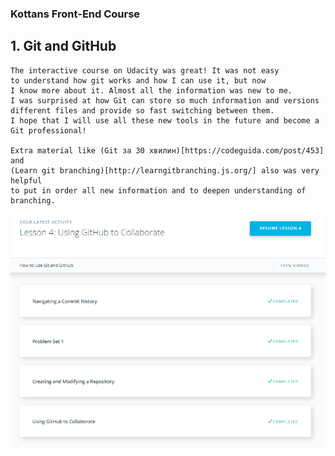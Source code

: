 ### Kottans Front-End Course


## 1. Git and GitHub

    The interactive course on Udacity was great! It was not easy
    to understand how git works and how I can use it, but now
    I know more about it. Almost all the information was new to me.
    I was surprised at how Git can store so much information and versions
    different files and provide so fast switching between them.
    I hope that I will use all these new tools in the future and become a Git professional!

    Extra material like (Git за 30 хвилин)[https://codeguida.com/post/453] and 
    (Learn git branching)[http://learngitbranching.js.org/] also was very helpful
    to put in order all new information and to deepen understanding of branching.

![Udacity Git course results](https://github.com/dnzln/kottans-frontend/blob/master/git-and-github/git-and-github.PNG)